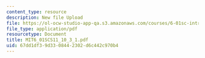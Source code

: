```yaml
---
content_type: resource
description: New file Upload
file: https://ol-ocw-studio-app-qa.s3.amazonaws.com/courses/6-01sc-introduction-to-electrical-engineering-and-computer-science-i-spring-2011/67dd1df39d3308442302d6c442c970b4_MIT6_01SCS11_10_3_1.pdf
file_type: application/pdf
resourcetype: Document
title: MIT6_01SCS11_10_3_1.pdf
uid: 67dd1df3-9d33-0844-2302-d6c442c970b4
---
```

